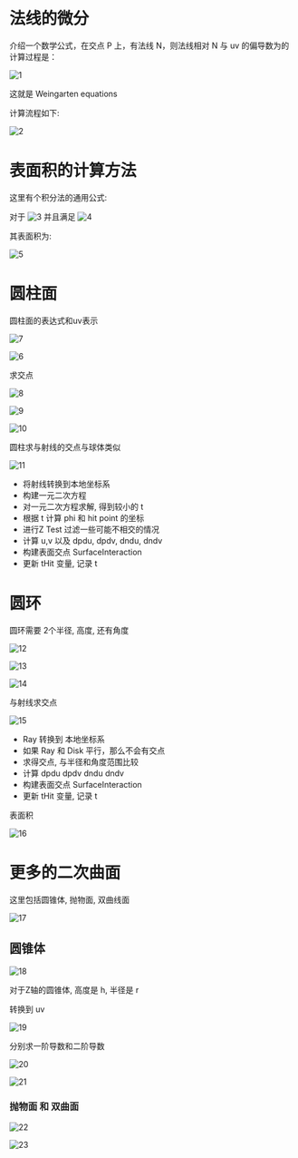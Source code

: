 ﻿# 法线的微分

介绍一个数学公式，在交点 P 上，有法线 N，则法线相对 N 与 uv 的偏导数为的计算过程是：

![1](02_17/1.png)

这就是 Weingarten equations

计算流程如下:

![2](02_17/2.png)

# 表面积的计算方法

这里有个积分法的通用公式:

对于 ![3](02_17/3.png) 并且满足 ![4](02_17/4.png)

其表面积为:

![5](02_17/5.png)

# 圆柱面

圆柱面的表达式和uv表示

![7](02_17/7.png)

![6](02_17/6.png)

求交点

![8](02_17/8.png)

![9](02_17/9.png)

![10](02_17/10.png)

圆柱求与射线的交点与球体类似

![11](02_17/11.png)

 - 将射线转换到本地坐标系
 - 构建一元二次方程
 - 对一元二次方程求解, 得到较小的 t
 - 根据 t 计算 phi 和 hit point 的坐标
 - 进行Z Test 过滤一些可能不相交的情况
 - 计算 u,v 以及 dpdu, dpdv, dndu, dndv
 - 构建表面交点 SurfaceInteraction
 - 更新 tHit 变量, 记录 t

# 圆环

圆环需要 2个半径, 高度, 还有角度

![12](02_17/12.png)

![13](02_17/13.png)

![14](02_17/14.png)

与射线求交点

![15](02_17/15.png)

 - Ray 转换到 本地坐标系
 - 如果 Ray 和 Disk 平行，那么不会有交点
 - 求得交点, 与半径和角度范围比较
 - 计算 dpdu dpdv dndu dndv
 - 构建表面交点 SurfaceInteraction
 - 更新 tHit 变量, 记录 t

表面积

![16](02_17/16.png)

# 更多的二次曲面

这里包括圆锥体, 抛物面, 双曲线面

![17](02_17/17.png)

## 圆锥体

![18](02_17/18.png)

对于Z轴的圆锥体, 高度是 h, 半径是 r

转换到 uv

![19](02_17/19.png)

分别求一阶导数和二阶导数

![20](02_17/20.png)

![21](02_17/21.png)

### 抛物面 和 双曲面

![22](02_17/22.png)

![23](02_17/23.png)





